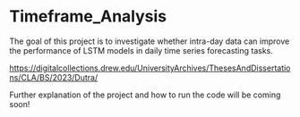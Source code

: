 # Timeframe_Analysis
The goal of this project is to investigate whether intra-day data can improve the performance of LSTM models in daily time series forecasting tasks.

https://digitalcollections.drew.edu/UniversityArchives/ThesesAndDissertations/CLA/BS/2023/Dutra/

Further explanation of the project and how to run the code will be coming soon!
